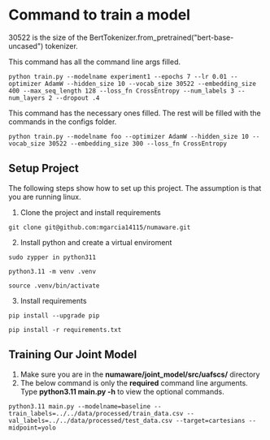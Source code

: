
# Command to train a model

30522 is the size of the BertTokenizer.from_pretrained("bert-base-uncased") tokenizer.


This command has all the command line args filled.
```
python train.py --modelname experiment1 --epochs 7 --lr 0.01 --optimizer AdamW --hidden_size 10 --vocab_size 30522 --embedding_size 400 --max_seq_length 128 --loss_fn CrossEntropy --num_labels 3 --num_layers 2 --dropout .4
```

This command has the necessary ones filled.  The rest will be filled with the commands in the configs folder.

```
python train.py --modelname foo --optimizer AdamW --hidden_size 10 --vocab_size 30522 --embedding_size 300 --loss_fn CrossEntropy 
```
## Setup Project
The following steps show how to set up this project. The assumption is that you are running linux. 


1. Clone the project and install requirements
```
git clone git@github.com:mgarcia14115/numaware.git 
```

2. Install python and create a virtual enviroment
```
sudo zypper in python311
```

```
python3.11 -m venv .venv
```

```
source .venv/bin/activate
```

3. Install requirements

```
pip install --upgrade pip 
```

```
pip install -r requirements.txt 
```


## Training Our Joint Model
1. Make sure you are in the **numaware/joint_model/src/uafscs/** directory
2. The below command is only the **required** command line arguments. Type **python3.11 main.py -h** to view the optional commands.

```
python3.11 main.py --modelname=baseline --train_labels=../../data/processed/train_data.csv --val_labels=../../data/processed/test_data.csv --target=cartesians --midpoint=yolo
```
